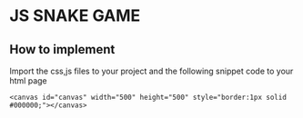 # JS SNAKE GAME


## How to implement
Import the css,js files to your project and the following snippet code to your html page 

`<canvas id="canvas" width="500" height="500" style="border:1px solid #000000;"></canvas>`

